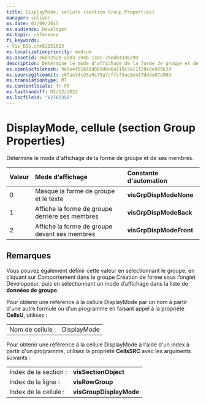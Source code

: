 ```yaml
---
title: DisplayMode, cellule (section Group Properties)
manager: soliver
ms.date: 03/09/2015
ms.audience: Developer
ms.topic: reference
f1_keywords:
- Vis_DSS.chm82251623
ms.localizationpriority: medium
ms.assetid: e6d72529-aa03-e94b-130c-79ed04336299
description: Détermine le mode d'affichage de la forme de groupe et de ses membres.
ms.openlocfilehash: 968e4fb1b78d869dbb6a119c3a11f28e3e98863d
ms.sourcegitcommit: c0fae34cd3a9c75a7cffcf9ae8e417ddde07a989
ms.translationtype: MT
ms.contentlocale: fr-FR
ms.lasthandoff: 02/12/2022
ms.locfileid: "62787358"
---
```

# <a name="displaymode-cell-group-properties-section"></a>DisplayMode, cellule (section Group Properties)

Détermine le mode d'affichage de la forme de groupe et de ses membres.
  
|**Valeur**|**Mode d’affichage**|**Constante d'automation**|
|:-----|:-----|:-----|
|0  <br/> |Masque la forme de groupe et le texte |**visGrpDispModeNone** <br/> |
|1  <br/> |Affiche la forme de groupe derrière ses membres |**visGrpDispModeBack** <br/> |
|2  <br/> |Affiche la forme de groupe devant ses membres |**visGrpDispModeFront** <br/> |
   
## <a name="remarks"></a>Remarques

Vous pouvez également définir cette valeur en sélectionnant le groupe, en cliquant sur Comportement  dans le groupe Création de [](run-in-developer-mode-display-the-developer-tab.md) forme sous l’onglet Développeur, puis en sélectionnant un mode d’affichage dans la liste de **données de groupe**. 
  
Pour obtenir une référence à la cellule DisplayMode par un nom à partir d'une autre formule ou d'un programme en faisant appel à la propriété **CellsU**, utilisez : 
  
|||
|:-----|:-----|
|Nom de cellule :  <br/> |DisplayMode  <br/> |
   
Pour obtenir une référence à la cellule DisplayMode à l'aide d'un index à partir d'un programme, utilisez la propriété **CellsSRC** avec les arguments suivants : 
  
|||
|:-----|:-----|
|Index de la section :  <br/> |**visSectionObject** <br/> |
|Index de la ligne :  <br/> |**visRowGroup** <br/> |
|Index de la cellule :  <br/> |**visGroupDisplayMode** <br/> |
   

